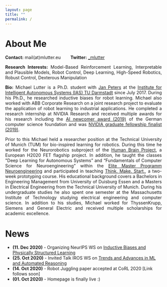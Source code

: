 ```yaml
---
layout: page
title: ""
permalink: /
---
```



# About Me <a name="about-me"></a>

<p style='text-align: left;'>
<b>Contact:</b> mail(at)mlutter.eu &nbsp;&nbsp;&nbsp;&nbsp;&nbsp;&nbsp; 
<b>Twitter:</b> <a href="https://twitter.com/_mlutter">_mlutter</a> 
</p>

<p style='text-align: justify;'>
<b>Research Interests:</b> Model-Based Reinforcement Learning, Interpretable and Plausible Models, Robot Control, Deep Learning,
High-Speed Robotics, Robust Control, Dexterous Manipulation
</p>

<p style='text-align: justify;'> 
<b>Bio:</b> Michael Lutter is a Ph.D. student with <a href="https://www.ias.informatik.tu-darmstadt.de/Team/JanPeters">Jan Peters</a> 
at the <a href="https://www.ias.informatik.tu-darmstadt.de/">Institute for Intelligent 
Autonomous Systems (IAS) TU Darmstadt</a> since July 2017. During his Ph.D., he researched inductive biases for robot
learning. Michael also worked with ABB Corporate Research on a joint research project
to evaluate the application of robot learning to industrial applications. He completed a research internship at NVIDIA Research
and received multiple awards for his research including the 
<a href="https://ki50.de/ki-newcomer/">AI newcomer award (2019)</a>  
of the German computer science foundation and  was 
<a href="https://blogs.nvidia.com/blog/2020/02/17/nvidia-phd-fellowships-gpu-computing-research/">NVIDIA graduate fellowship finalist (2019)</a>.     
</p>

<p style='text-align: justify;'>
Prior to this Michael held a researcher position at the Technical University of Munich (TUM) for bio-inspired learning 
for robotics. During this time he worked for the Neurorobotics subproject of the 
<a href="https://www.humanbrainproject.eu/en/">Human Brain Project</a>, a European H2020 FET flagship project. In 
addition, he taught the classes "Deep Learning for Autonomous Systems” and  “Fundamentals of Computer Science for 
Neuroengineering” within the <a href="http://www.msne.ei.tum.de/en/home/">Elite Master Programm Neuroengineering</a> 
and participated in teaching <a href="https://www.thinkmakestart.com/">Think. Make. Start.</a>, a two-week prototyping course. 
His educational background covers a Bachelors in Engineering Management from University of Duisburg Essen and a Masters 
in Electrical Engineering from the Technical University of Munich. During his undergraduate studies he also spent one 
semester at the Massachusetts Institute of Technology studying electrical engineering and computer science. In addition 
to his studies, Michael worked for ThyssenKrupp, Siemens and General Electric and received multiple scholarships for 
academic excellence.
</p>




# News
* **(11. Dec 2020)** - Organizing NeurIPS WS on [Inductive Biases and Physically Structured Learning](https://inductive-biases.github.io/)
* **(25. Oct 2020)** - Invited Talk IROS WS on [Trends and Advances in ML and Automated Reasoning](http://www.iros-ar2020.lissi.fr/doku.php/start)
* **(14. Oct 2020)** - Robot Juggling paper accepted at CoRL 2020 [Link follows soon]
* **(01. Oct 2020)** - Homepage is finally live :)

